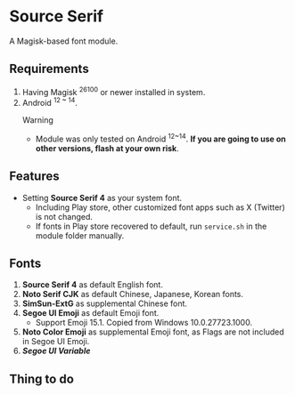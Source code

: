 # Source Serif
A Magisk-based font module.
## Requirements
1. Having Magisk <sup>26100</sup> or newer installed in system.
2. Android <sup>12 ~ 14</sup>.
   > [!WARNING]
    * Module was only tested on Android <sup>12~14</sup>. **If you are going to use on other versions, flash at your own risk**.
## Features
* Setting **Source Serif 4** as your system font.
    * Including Play store, other customized font apps such as X (Twitter) is not changed.
    * If fonts in Play store recovered to default, run `service.sh` in the module folder manually.
## Fonts
1. **Source Serif 4** as default English font.
2. **Noto Serif CJK** as default Chinese, Japanese, Korean fonts.
3. **SimSun-ExtG** as supplemental Chinese font.
4. **Segoe UI Emoji** as default Emoji font.
   * Support Emoji 15.1. Copied from Windows 10.0.27723.1000.
5. **Noto Color Emoji** as supplemental  Emoji font, as Flags are not included in Segoe UI Emoji.
6. *__Segoe UI Variable__*
## Thing to do
